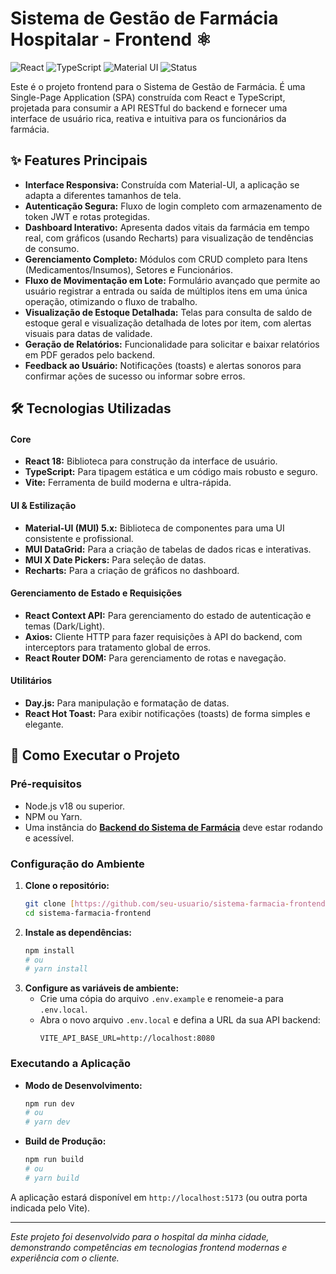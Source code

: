 # Sistema de Gestão de Farmácia Hospitalar - Frontend ⚛️

![React](https://img.shields.io/badge/React-18-61DAFB?style=for-the-badge&logo=react&logoColor=black)
![TypeScript](https://img.shields.io/badge/TypeScript-5.x-3178C6?style=for-the-badge&logo=typescript&logoColor=white)
![Material UI](https://img.shields.io/badge/Material--UI-5.x-007FFF?style=for-the-badge&logo=mui&logoColor=white)
![Status](https://img.shields.io/badge/Status-Em%20Desenvolvimento-yellow?style=for-the-badge)

Este é o projeto frontend para o Sistema de Gestão de Farmácia. É uma Single-Page Application (SPA) construída com React e TypeScript, projetada para consumir a API RESTful do backend e fornecer uma interface de usuário rica, reativa e intuitiva para os funcionários da farmácia.

## ✨ Features Principais

-   **Interface Responsiva:** Construída com Material-UI, a aplicação se adapta a diferentes tamanhos de tela.
-   **Autenticação Segura:** Fluxo de login completo com armazenamento de token JWT e rotas protegidas.
-   **Dashboard Interativo:** Apresenta dados vitais da farmácia em tempo real, com gráficos (usando Recharts) para visualização de tendências de consumo.
-   **Gerenciamento Completo:** Módulos com CRUD completo para Itens (Medicamentos/Insumos), Setores e Funcionários.
-   **Fluxo de Movimentação em Lote:** Formulário avançado que permite ao usuário registrar a entrada ou saída de múltiplos itens em uma única operação, otimizando o fluxo de trabalho.
-   **Visualização de Estoque Detalhada:** Telas para consulta de saldo de estoque geral e visualização detalhada de lotes por item, com alertas visuais para datas de validade.
-   **Geração de Relatórios:** Funcionalidade para solicitar e baixar relatórios em PDF gerados pelo backend.
-   **Feedback ao Usuário:** Notificações (toasts) e alertas sonoros para confirmar ações de sucesso ou informar sobre erros.

## 🛠️ Tecnologias Utilizadas

#### **Core**
* **React 18:** Biblioteca para construção da interface de usuário.
* **TypeScript:** Para tipagem estática e um código mais robusto e seguro.
* **Vite:** Ferramenta de build moderna e ultra-rápida.

#### **UI & Estilização**
* **Material-UI (MUI) 5.x:** Biblioteca de componentes para uma UI consistente e profissional.
* **MUI DataGrid:** Para a criação de tabelas de dados ricas e interativas.
* **MUI X Date Pickers:** Para seleção de datas.
* **Recharts:** Para a criação de gráficos no dashboard.

#### **Gerenciamento de Estado e Requisições**
* **React Context API:** Para gerenciamento do estado de autenticação e temas (Dark/Light).
* **Axios:** Cliente HTTP para fazer requisições à API do backend, com interceptors para tratamento global de erros.
* **React Router DOM:** Para gerenciamento de rotas e navegação.

#### **Utilitários**
* **Day.js:** Para manipulação e formatação de datas.
* **React Hot Toast:** Para exibir notificações (toasts) de forma simples e elegante.

## 🚀 Como Executar o Projeto

### Pré-requisitos
-   Node.js v18 ou superior.
-   NPM ou Yarn.
-   Uma instância do **[Backend do Sistema de Farmácia](https://github.com/seu-usuario/sistema-farmacia-backend)** deve estar rodando e acessível.

### Configuração do Ambiente
1.  **Clone o repositório:**
    ```bash
    git clone [https://github.com/seu-usuario/sistema-farmacia-frontend.git](https://github.com/seu-usuario/sistema-farmacia-frontend.git)
    cd sistema-farmacia-frontend
    ```
2.  **Instale as dependências:**
    ```bash
    npm install
    # ou
    # yarn install
    ```
3.  **Configure as variáveis de ambiente:**
    * Crie uma cópia do arquivo `.env.example` e renomeie-a para `.env.local`.
    * Abra o novo arquivo `.env.local` e defina a URL da sua API backend:
      ```env
      VITE_API_BASE_URL=http://localhost:8080
      ```

### Executando a Aplicação
-   **Modo de Desenvolvimento:**
    ```bash
    npm run dev
    # ou
    # yarn dev
    ```
-   **Build de Produção:**
    ```bash
    npm run build
    # ou
    # yarn build
    ```

A aplicação estará disponível em `http://localhost:5173` (ou outra porta indicada pelo Vite).

---
_Este projeto foi desenvolvido para o hospital da minha cidade, demonstrando competências em tecnologias frontend modernas e experiência com o cliente._
